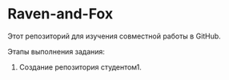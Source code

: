 # Raven-and-Fox

Этот репозиторий для изучения совместной работы в GitHub.

Этапы выполнения задания:

1. Создание репозитория студентом1.
